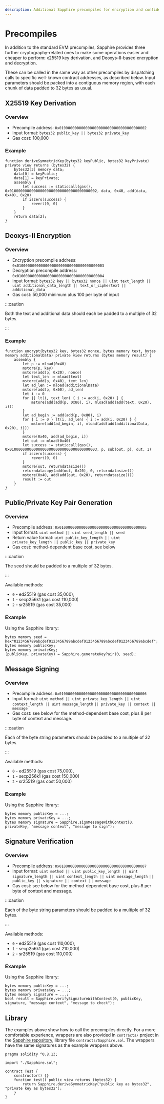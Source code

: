 ```yaml
---
description: Additional Sapphire precompiles for encryption and confidentiality
---
```


# Precompiles

In addition to the standard EVM precompiles, Sapphire provides three
further cryptography-related ones to make some operations easier and
cheaper to perform: x25519 key derivation, and Deoxys-II-based encryption
and decryption.

These can be called in the same way as other precompiles by dispatching
calls to specific well-known contract addresses, as described below.
Input parameters should be packed into a contiguous memory region, with
each chunk of data padded to 32 bytes as usual.

## X25519 Key Derivation

### Overview

* Precompile address: `0x0100000000000000000000000000000000000002`
* Input format: `bytes32 public_key || bytes32 private_key`
* Gas cost: 100,000

### Example

```solidity
function deriveSymmetricKey(bytes32 keyPublic, bytes32 keyPrivate) private view returns (bytes32) {
    bytes32[3] memory data;
    data[0] = keyPublic;
    data[1] = keyPrivate;
    assembly {
        let success := staticcall(gas(), 0x0100000000000000000000000000000000000002, data, 0x40, add(data, 0x40), 0x20)
        if iszero(success) {
            revert(0, 0)
        }
    }
    return data[2];
}
```

## Deoxys-II Encryption

### Overview

* Encryption precompile address: `0x0100000000000000000000000000000000000003`
* Decryption precompile address: `0x0100000000000000000000000000000000000004`
* Input format: `bytes32 key || bytes32 nonce || uint text_length || uint additional_data_length || text_or_ciphertext || additional_data`
* Gas cost: 50,000 minimum plus 100 per byte of input

:::caution

Both the text and additional data should each be padded to a multiple of
32 bytes.

:::

### Example

```solidity
function encrypt(bytes32 key, bytes32 nonce, bytes memory text, bytes memory additionalData) private view returns (bytes memory result) {
    assembly {
        let p := mload(0x40)
        mstore(p, key)
        mstore(add(p, 0x20), nonce)
        let text_len := mload(text)
        mstore(add(p, 0x40), text_len)
        let ad_len := mload(additionalData)
        mstore(add(p, 0x60), ad_len)
        let i := 0
        for {} lt(i, text_len) { i := add(i, 0x20) } {
            mstore(add(add(p, 0x80), i), mload(add(add(text, 0x20), i)))
        }
        let ad_begin := add(add(p, 0x80), i)
        for { i := 0 } lt(i, ad_len) { i := add(i, 0x20) } {
            mstore(add(ad_begin, i), mload(add(add(additionalData, 0x20), i)))
        }
        mstore(0x40, add(ad_begin, i))
        let out := mload(0x40)
        let success := staticcall(gas(), 0x0100000000000000000000000000000000000003, p, sub(out, p), out, 1)
        if iszero(success) {
            revert(0, 0)
        }
        mstore(out, returndatasize())
        returndatacopy(add(out, 0x20), 0, returndatasize())
        mstore(0x40, add(add(out, 0x20), returndatasize()))
        result := out
    }
}
```

## Public/Private Key Pair Generation

### Overview

* Precompile address: `0x0100000000000000000000000000000000000005`
* Input format: `uint method || uint seed_length || seed`
* Return value format: `uint public_key_length || uint private_key_length || public_key || private_key`
* Gas cost: method-dependent base cost, see below

:::caution

The seed should be padded to a multiple of 32 bytes.

:::

Available methods:
* `0` - ed25519 (gas cost 35,000),
* `1` - secp256k1 (gas cost 110,000)
* `2` - sr25519 (gas cost 35,000)

### Example

Using the Sapphire library:

```solidity
bytes memory seed = hex"0123456789abcdef0123456789abcdef0123456789abcdef0123456789abcdef";
bytes memory publicKey;
bytes memory privateKey;
(publicKey, privateKey) = Sapphire.generateKeyPair(0, seed);
```

## Message Signing

### Overview

* Precompile address: `0x0100000000000000000000000000000000000006`
* Input format: `uint method || uint private_key_length || uint context_length || uint message_length`
  `|| private_key || context || message`
* Gas cost: see below for the method-dependent base cost, plus 8 per byte of context and message.

:::caution

Each of the byte string parameters should be padded to a multiple of 32 bytes.

:::

Available methods:
* `0` - ed25519 (gas cost 75,000),
* `1` - secp256k1 (gas cost 150,000)
* `2` - sr25519 (gas cost 50,000)

### Example

Using the Sapphire library:

```solidity
bytes memory publicKey = ...;
bytes memory privateKey = ...;
bytes memory signature = Sapphire.signMessageWithContext(0, privateKey, "message context", "message to sign");
```

## Signature Verification

### Overview

* Precompile address: `0x0100000000000000000000000000000000000007`
* Input format: `uint method || uint public_key_length || uint signature_length || uint context_length || uint message_length`
  `|| public_key || signature || context || message`
* Gas cost: see below for the method-dependent base cost, plus 8 per byte of context and message.

:::caution

Each of the byte string parameters should be padded to a multiple of 32 bytes.

:::

Available methods:
* `0` - ed25519 (gas cost 110,000),
* `1` - secp256k1 (gas cost 210,000)
* `2` - sr25519 (gas cost 110,000)

### Example

Using the Sapphire library:

```solidity
bytes memory publicKey = ...;
bytes memory privateKey = ...;
bytes memory signature = ...;
bool result = Sapphire.verifySignatureWithContext(0, publicKey, signature, "message context", "message to check");
```

## Library

The examples above show how to call the precompiles directly. For a more
comfortable experience, wrappers are also provided in `contracts/`
project in the
[Sapphire repository](https://github.com/oasisprotocol/sapphire-paratime),
library file `contracts/Sapphire.sol`. The wrappers have the same
signatures as the example wrappers above.

```solidity
pragma solidity ^0.8.13;

import "./Sapphire.sol";

contract Test {
    constructor() {}
    function test() public view returns (bytes32) {
        return Sapphire.deriveSymmetricKey("public key as bytes32", "private key as bytes32");
    }
}
```
